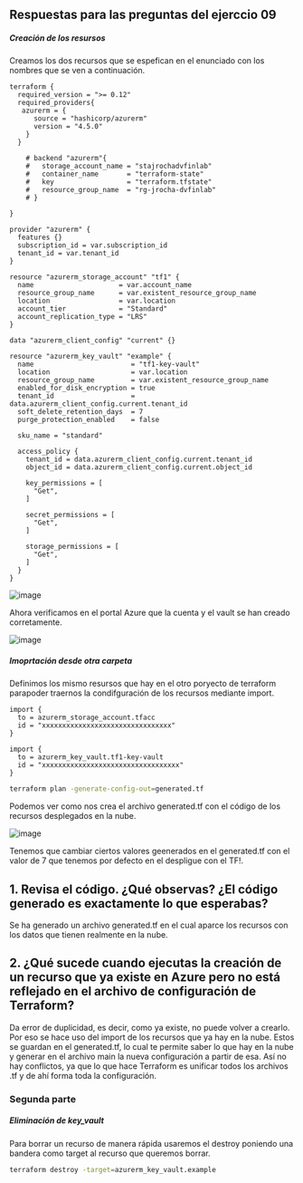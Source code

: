 ## Respuestas para las preguntas del ejerccio 09

##### Creación de los resursos

Creamos los dos recursos que se espefican en el enunciado con los nombres que se ven a continuación.


```hcl
terraform {
  required_version = ">= 0.12"
  required_providers{
   azurerm = {
      source = "hashicorp/azurerm"
      version = "4.5.0"
    }
  }
  
    # backend "azurerm"{
    #   storage_account_name = "stajrochadvfinlab"
    #   container_name       = "terraform-state"
    #   key                  = "terraform.tfstate"
    #   resource_group_name  = "rg-jrocha-dvfinlab"
    # }

}

provider "azurerm" {
  features {}
  subscription_id = var.subscription_id
  tenant_id = var.tenant_id
}

resource "azurerm_storage_account" "tf1" {
  name                     = var.account_name 
  resource_group_name      = var.existent_resource_group_name
  location                 = var.location
  account_tier             = "Standard"
  account_replication_type = "LRS"                  
}

data "azurerm_client_config" "current" {}

resource "azurerm_key_vault" "example" {
  name                        = "tf1-key-vault"
  location                    = var.location
  resource_group_name         = var.existent_resource_group_name
  enabled_for_disk_encryption = true
  tenant_id                   = data.azurerm_client_config.current.tenant_id
  soft_delete_retention_days  = 7
  purge_protection_enabled    = false

  sku_name = "standard"

  access_policy {
    tenant_id = data.azurerm_client_config.current.tenant_id
    object_id = data.azurerm_client_config.current.object_id

    key_permissions = [
      "Get",
    ]

    secret_permissions = [
      "Get",
    ]

    storage_permissions = [
      "Get",
    ]
  }
}
```

![image](https://github.com/user-attachments/assets/d76f7fa2-9ccc-4636-893b-91a0aebefb56)

Ahora verificamos en el portal Azure que la cuenta y el vault se han creado corretamente.

![image](https://github.com/user-attachments/assets/59328d85-ee6b-4377-8a54-11f98189ed54)


##### Imoprtación desde otra carpeta

Definimos los mismo resursos que hay en el otro poryecto de terraform parapoder traernos la condifguración de los recursos mediante import.

```hcl
import {
  to = azurerm_storage_account.tfacc
  id = "xxxxxxxxxxxxxxxxxxxxxxxxxxxxxxxx"
}

import {
  to = azurerm_key_vault.tf1-key-vault
  id = "xxxxxxxxxxxxxxxxxxxxxxxxxxxxxxxxxx"
}
```

```bash
terraform plan -generate-config-out=generated.tf
```

Podemos ver como nos crea el archivo generated.tf con el código de los recursos desplegados en la nube.

![image](https://github.com/user-attachments/assets/5f1fba4b-d5ac-4ec8-aa65-5f5b08676435)

Tenemos que cambiar ciertos valores geenerados en el generated.tf con el valor de 7 que tenemos por defecto en el despligue con el TF!.

## 1. Revisa el código. ¿Qué observas? ¿El código generado es exactamente lo que esperabas?

Se ha generado un archivo generated.tf en el cual aparce los recursos con los datos que tienen realmente en la nube.

## 2. ¿Qué sucede cuando ejecutas la creación de un recurso que ya existe en Azure pero no está reflejado en el archivo de configuración de Terraform?

Da error de duplicidad, es decir, como ya existe, no puede volver a crearlo. Por eso se hace uso del import de los recursos que ya hay en la nube. Estos se guardan en el generated.tf, lo cual te permite saber lo que hay en la nube y generar en el archivo main la nueva configuración a partir de esa. Así no hay conflictos, ya que lo que hace Terraform es unificar todos los archivos .tf y de ahí forma toda la configuración.

### Segunda parte

##### Eliminación de key_vault

Para borrar un recurso de manera rápida usaremos el destroy poniendo una bandera como target al recurso que queremos borrar.

```bash
terraform destroy -target=azurerm_key_vault.example
```






